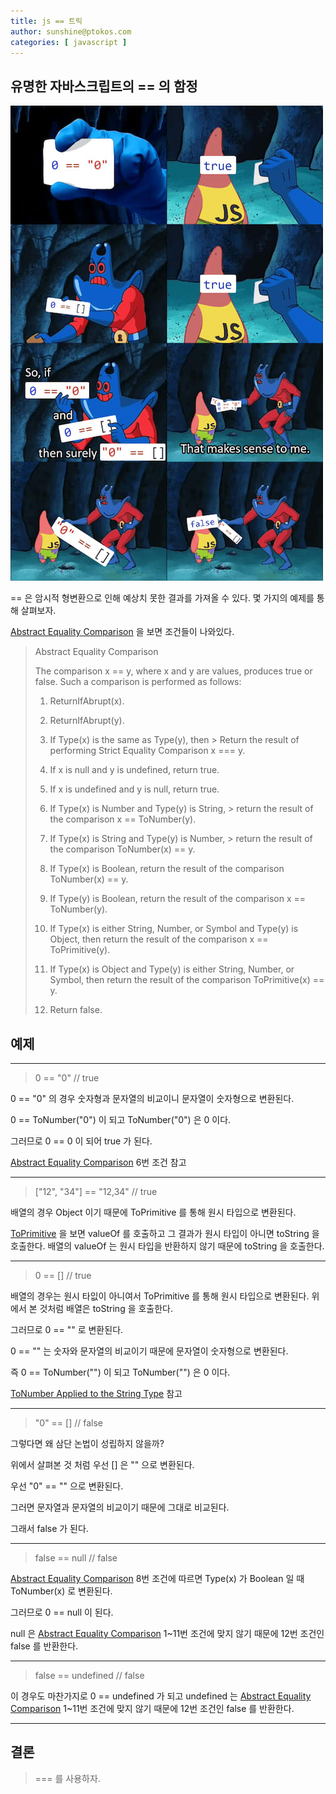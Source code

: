 ```yaml
---
title: js == 트릭
author: sunshine@ptokos.com
categories: [ javascript ]
---
```


## 유명한 자바스크립트의 == 의 함정

![funny-falsy-1.png](/assets/img/js/js-falsy-1.jpeg)

== 은 암시적 형변환으로 인해 예상치 못한 결과를 가져올 수 있다.
몇 가지의 예제를 통해 살펴보자.

[Abstract Equality Comparison](https://262.ecma-international.org/6.0/#sec-abstract-equality-comparison) 을 보면 조건들이 나와있다.

> Abstract Equality Comparison
>
>  The comparison x == y, where x and y are values, produces true or false. Such a comparison is performed as follows:
>
>  1. ReturnIfAbrupt(x).
>
>  2. ReturnIfAbrupt(y).
>
> 3. If Type(x) is the same as Type(y), then
     > Return the result of performing Strict Equality Comparison x === y.
>
> 4. If x is null and y is undefined, return true.
>
> 5. If x is undefined and y is null, return true.
>
> 6. If Type(x) is Number and Type(y) is String,
     > return the result of the comparison x == ToNumber(y).
>
> 7. If Type(x) is String and Type(y) is Number,
     > return the result of the comparison ToNumber(x) == y.
>
> 8. If Type(x) is Boolean, return the result of the comparison ToNumber(x) == y.
>
>  9. If Type(y) is Boolean, return the result of the comparison x == ToNumber(y).
>
>  10. If Type(x) is either String, Number, or Symbol and Type(y) is Object, then return the result of the comparison
       x == ToPrimitive(y).
>
>  11. If Type(x) is Object and Type(y) is either String, Number, or Symbol, then return the result of the comparison
       ToPrimitive(x) == y.
>
> 12. Return false.
>


## 예제

---

> 0 == "0" // true

0 == "0" 의 경우 숫자형과 문자열의 비교이니 문자열이 숫자형으로 변환된다.

0 == ToNumber("0") 이 되고 ToNumber("0") 은 0 이다.

그러므로 0 == 0 이 되어 true 가 된다.

[Abstract Equality Comparison](https://262.ecma-international.org/6.0/#sec-abstract-equality-comparison) 6번 조건 참고

---

> ["12", "34"] == "12,34" // true

배열의 경우 Object 이기 때문에 ToPrimitive 를 통해 원시 타입으로 변환된다.

[ToPrimitive](https://262.ecma-international.org/6.0/#sec-toprimitive) 을 보면 valueOf 를 호출하고 그 결과가 원시 타입이 아니면 toString 을
호출한다.
배열의 valueOf 는 원시 타입을 반환하지 않기 때문에 toString 을 호출한다.

---

> 0 == [] // true

배열의 경우는 원시 타잆이 아니여서 ToPrimitive 를 통해 원시 타입으로 변환된다.
위에서 본 것처럼 배열은 toString 을 호출한다.

그러므로 0 == "" 로 변환된다.

0 == "" 는 숫자와 문자열의 비교이기 때문에 문자열이 숫자형으로 변환된다.

즉 0 == ToNumber("") 이 되고 ToNumber("") 은 0 이다.

[ToNumber Applied to the String Type](https://262.ecma-international.org/5.1/#sec-9.3.1) 참고

---

> "0" == [] // false

그렇다면 왜 삼단 논법이 성립하지 않을까?

위에서 살펴본 것 처럼 우선 [] 은 "" 으로 변환된다.

우선 "0" == "" 으로 변환된다.

그러면 문자열과 문자열의 비교이기 때문에 그대로 비교된다.

그래서 false 가 된다.

---

> false == null // false

[Abstract Equality Comparison](https://262.ecma-international.org/6.0/#sec-abstract-equality-comparison) 8번 조건에 따르면
Type(x) 가 Boolean 일 때 ToNumber(x) 로 변환된다.

그러므로 0 == null 이 된다.

null 은 [Abstract Equality Comparison](https://262.ecma-international.org/6.0/#sec-abstract-equality-comparison) 1~11번
조건에 맞지 않기 때문에 12번 조건인 false 를 반환한다.


---

> false == undefined // false

이 경우도 마찬가지로 0 == undefined 가 되고 undefined
는 [Abstract Equality Comparison](https://262.ecma-international.org/6.0/#sec-abstract-equality-comparison) 1~11번 조건에 맞지
않기 때문에 12번 조건인 false 를 반환한다.

---

## 결론

> === 를 사용하자.
